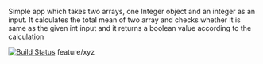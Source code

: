 Simple app which takes two arrays, one Integer object and an integer as an input.
It calculates the total mean of two array and checks whether it is same as the given int input and it returns
a boolean value according to the calculation

[![Build Status](https://app.travis-ci.com/Ayse-Sadioglu/hmwApp.svg?branch=main)](https://app.travis-ci.com/Ayse-Sadioglu/hmwApp)
feature/xyz